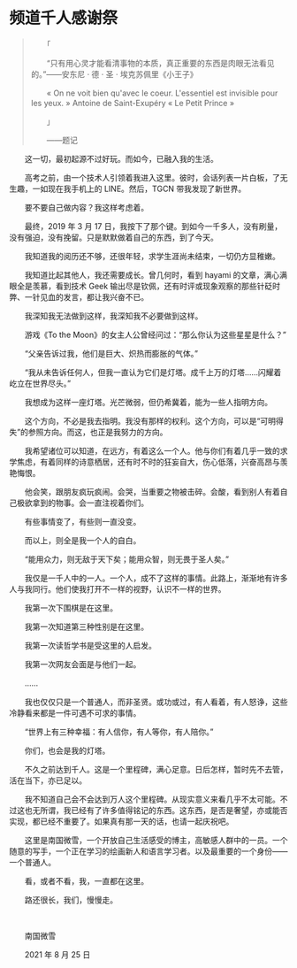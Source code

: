 # 频道千人感谢祭

> 　　「
>
> 　　“只有用心灵才能看清事物的本质，真正重要的东西是肉眼无法看见的。”——安东尼 · 德 · 圣 · 埃克苏佩里《小王子》
>
> 　　« On ne voit bien qu'avec le coeur. L'essentiel est invisible pour les yeux. » Antoine de Saint-Exupéry « Le Petit Prince »
>
> 　　」
>
> 　　——题记
>

　　这一切，最初起源不过好玩。而如今，已融入我的生活。

　　高考之前，由一个技术人引领着我进入这里。彼时，会话列表一片白板，了无生趣，一如现在我手机上的 LINE。然后，TGCN 带我发现了新世界。

　　要不要自己做内容？我这样考虑着。

　　最终，2019 年 3 月 17 日，我按下了那个键。到如今一千多人，没有刷量，没有强迫，没有挽留。只是默默做着自己的东西，到了今天。

　　我知道我的阅历还不够，还很年轻，求学生涯尚未结束，一切仍方显稚嫩。

　　我知道比起其他人，我还需要成长。曾几何时，看到 hayami 的文章，满心满眼全是羡慕，看到技术 Geek 输出尽是钦佩，还有时评或现象观察的那些针砭时弊、一针见血的发言，都让我兴奋不已。

　　我深知我无法做到这样，我深知我不必要做到这样。

　　游戏《To the Moon》的女主人公曾经问过：“那么你认为这些星星是什么？”

　　“父亲告诉过我，他们是巨大、炽热而膨胀的气体。”

　　“我从未告诉任何人，但我一直认为它们是灯塔。成千上万的灯塔……闪耀着屹立在世界尽头。”

　　我想成为这样一座灯塔。光芒微弱，但仍希冀着，能为一些人指明方向。

　　这个方向，不必是我去指明。我没有那样的权利。这个方向，可以是“可明得失”的参照方向。而这，也正是我努力的方向。

　　我希望诸位可以知道，在远方，有着这么一个人。他与你们有着几乎一致的求学焦虑，有着同样的诗意栖居，还有时不时的狂妄自大，伤心低落，兴奋高昂与羡艳悔恨。

　　他会笑，跟朋友疯玩疯闹。会哭，当重要之物被击碎。会酸，看到别人有着自己极欲拿到的物事。会一直注视着你们。

　　有些事情变了，有些则一直没变。

　　而以上，则全是我一个人的自白。

　　“能用众力，则无敌于天下矣；能用众智，则无畏于圣人矣。”

　　我仅是一千人中的一人。一个人，成不了这样的事情。此路上，渐渐地有许多人与我同行。他们使我打开不一样的视野，认识不一样的世界。

　　我第一次下围棋是在这里。

　　我第一次知道第三种性别是在这里。

　　我第一次读哲学书是受这里的人启发。

　　我第一次网友会面是与他们一起。

　　……

　　我也仅仅只是一个普通人，而非圣贤。或功或过，有人看着，有人怒诤，这些冷静看来都是一件可遇不可求的事情。

　　“世界上有三种幸福：有人信你，有人等你，有人陪你。”

　　你们，也会是我的灯塔。

　　不久之前达到千人。这是一个里程碑，满心足意。日后怎样，暂时先不去管，活在当下，亦已足以。

　　我不知道自己会不会达到万人这个里程碑。从现实意义来看几乎不太可能。不过这也无所谓，我已经有了许多值得铭记的东西。这东西，是否是奢望，亦或能否实现，都已经不重要了。如果真有那一天的话，也请一起庆祝吧。

　　这里是南国微雪，一个开放自己生活感受的博主，高敏感人群中的一员。一个随意的写手，一个正在学习的绘画新人和语言学习者。以及最重要的一个身份——一个普通人。

　　看，或者不看，我，一直都在这里。

　　路还很长，我们，慢慢走。

<br>

　　南国微雪

　　2021 年 8 月 25 日



